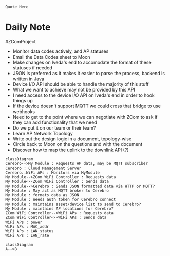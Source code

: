 ```Quote Here```

# Daily Note
#ZComProject

- Monitor data codes actively, and AP statuses
- Email the Data Codes sheet to Moon
- Make changes on Iveda's end to accomodate the format of these statuses if needed
- JSON is preferred as it makes it easier to parse the process, backend is written in Java
- Device I/O API should be able to handle the majority of this stuff
- What we want to achieve may not be provided by this API
- I need access to the device I/O API on Iveda's end in order to hook things up
- If the device doesn't support MQTT we could cross that bridge to use webhooks
- Need to get to the point where we can negotiate with ZCom to ask if they can add functionality that we need
- Do we put it on our team or their team?
- Learn AP Network Topology
- Write out the design logic in a document, topology-wise
- Circle back to Moon on the questions and with the document
- Discover how to map the uplink to the downlink API (?)


```mermaid
classDiagram
Cerebro-->My Module : Requests AP data, may be MQTT subscriber
Cerebro : Cloud Management Server
Cerebro..WiFi APs : Monitors via MyModule
My Module-->ZCom WiFi Controller : Requests data
My Module<--ZCom WiFi Controller : Sends data
My Module-->Cerebro : Sends JSON formatted data via HTTP or MQTT?
My Module : May act as MQTT broker to Cerebro
My Module : formats data as JSON
My Module : needs auth token for Cerebro connect
My Module : maintains asset/device list to send to Cerebro?
My Module : maintains AP locations for Cerebro?
ZCom WiFi Controller-->WiFi APs : Requests data
ZCom WiFi Controller<--WiFi APs : Sends data
WiFi APs : power
WiFi APs : MAC_addr
WiFi APs : LAN_status
WiFi APs : LAN_rate
```


```mermaid
classDiagram
A-->B
```